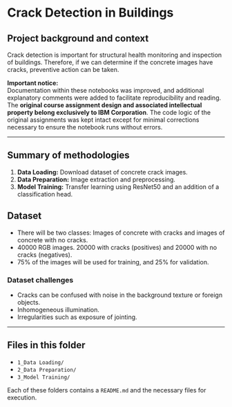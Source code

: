 # **Crack Detection in Buildings**

## Project background and context
Crack detection is important for structural health monitoring and inspection of buildings. Therefore, if we can determine if the concrete images have cracks, preventive action can be taken. 

**Important notice:**  
Documentation within these notebooks was improved, and additional explanatory comments were added to facilitate reproducibility and reading. The **original course assignment design and associated intellectual property belong exclusively to IBM Corporation**. The code logic of the original assignments was kept intact except for minimal corrections necessary to ensure the notebook runs without errors.

---

## Summary of methodologies

1. **Data Loading:** Download dataset of concrete crack images.
2. **Data Preparation:** Image extraction and preprocessing.
3. **Model Training:** Transfer learning using ResNet50 and an addition of a classification head.

## Dataset

* There will be two classes: Images of concrete with cracks and images of concrete with no cracks.
* 40000 RGB images. 20000 with cracks (positives) and 20000 with no cracks (negatives).
* 75% of the images will be used for training, and 25% for validation.

### Dataset challenges
* Cracks can be confused with noise in the background texture or foreign objects.
* Inhomogeneous illumination.
* Irregularities such as exposure of jointing.

---

## Files in this folder

- `1_Data Loading/`
- `2_Data Preparation/` 
- `3_Model Training/`

Each of these folders contains a `README.md` and the necessary files for execution.
